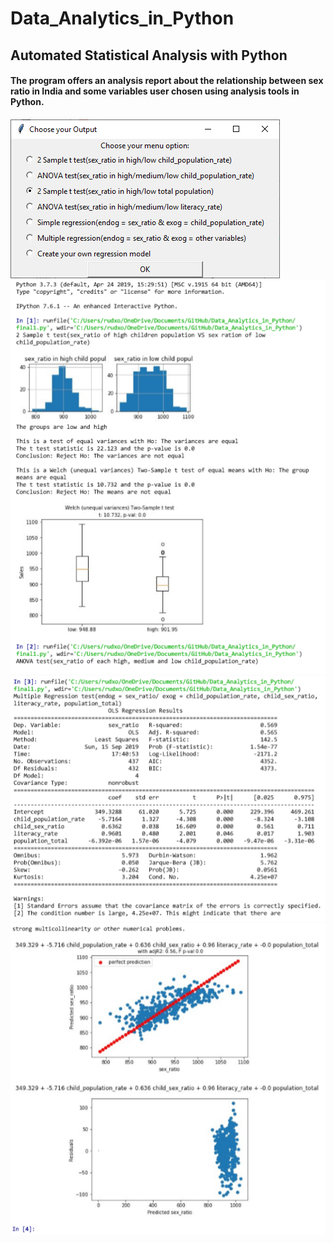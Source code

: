 # Data_Analytics_in_Python
## Automated Statistical Analysis with Python

#### The program offers an analysis report about the relationship between sex ratio in India and some variables user chosen using analysis tools in Python.  
####

![Image](https://github.com/rudxowl/PortfolioWeb/blob/master/data_analysis/images/da1.png)
![Image](https://github.com/rudxowl/PortfolioWeb/blob/master/data_analysis/images/da2.PNG)
![Image](https://github.com/rudxowl/PortfolioWeb/blob/master/data_analysis/images/da3.PNG)
![Image](https://github.com/rudxowl/PortfolioWeb/blob/master/data_analysis/images/da4.PNG)
